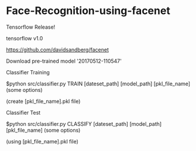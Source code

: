 # Face-Recognition-using-facenet

Tensorflow Release!

  tensorflow v1.0
  
  
https://github.com/davidsandberg/facenet

Download pre-trained model '20170512-110547'

Classifier Training


$python src/classifier.py TRAIN [dateset_path] [model_path] [pkl_file_name] (some options)

  (create [pkl_file_name].pkl file) 
  

Classifier Test

$python src/classifier.py CLASSIFY [dateset_path] [model_path] [pkl_file_name] (some options)

  (using [pkl_file_name].pkl file)
  
 
